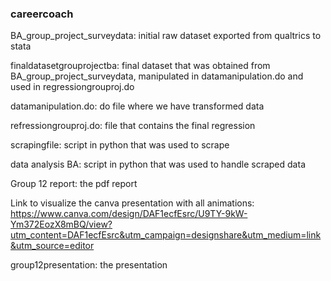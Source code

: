 ### careercoach


BA_group_project_surveydata: initial raw dataset exported from qualtrics to stata

finaldatasetgrouprojectba: final dataset that was obtained from BA_group_project_surveydata, manipulated in datamanipulation.do and used in regressiongrouproj.do


datamanipulation.do: do file where we have transformed data

refressiongrouproj.do: file that contains the final regression


scrapingfile: script in python that was used to scrape

data analysis BA: script in python that was used to handle scraped data


Group 12 report: the pdf report


Link to visualize the canva presentation with all animations: https://www.canva.com/design/DAF1ecfEsrc/U9TY-9kW-Ym372EozX8mBQ/view?utm_content=DAF1ecfEsrc&utm_campaign=designshare&utm_medium=link&utm_source=editor

group12presentation: the presentation
